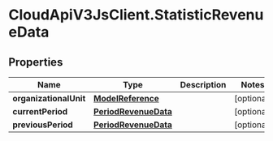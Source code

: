# CloudApiV3JsClient.StatisticRevenueData

## Properties
Name | Type | Description | Notes
------------ | ------------- | ------------- | -------------
**organizationalUnit** | [**ModelReference**](ModelReference.md) |  | [optional] 
**currentPeriod** | [**PeriodRevenueData**](PeriodRevenueData.md) |  | [optional] 
**previousPeriod** | [**PeriodRevenueData**](PeriodRevenueData.md) |  | [optional] 


